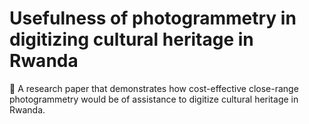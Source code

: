 # Usefulness of photogrammetry in digitizing cultural heritage in Rwanda
📄 A research paper that demonstrates how cost-effective close-range photogrammetry would be of assistance to digitize cultural heritage in Rwanda.
